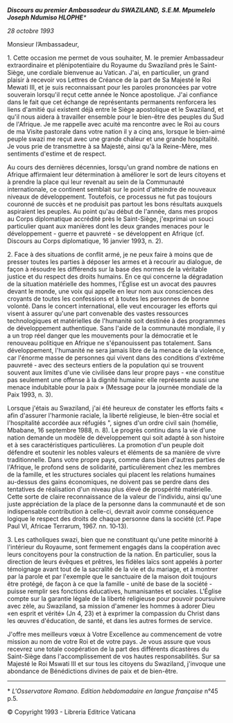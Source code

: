 ***Discours au premier Ambassadeur du SWAZILAND,** **S.E.M. Mpumelelo Joseph Ndumiso HLOPHE**\**

*28 octobre 1993*

Monsieur l’Ambassadeur,

1\. Cette occasion me permet de vous souhaiter, M. le premier Ambassadeur extraordinaire et plénipotentiaire du Royaume du Swaziland près le Saint-Siège, une cordiale bienvenue au Vatican. J'ai, en particulier, un grand plaisir à recevoir vos Lettres de Créance de la part de Sa Majesté le Roi Mewati III, et je suis reconnaissant pour les paroles prononcées par votre souverain lorsqu'il reçut cette année le Nonce apostolique. J'ai confiance dans le fait que cet échange de représentants permanents renforcera les liens d'amitié qui existent déjà entre le Siège apostolique et le Swaziland, et qu'il nous aidera à travailler ensemble pour le bien-être des peuples du Sud de l'Afrique. Je me rappelle avec acuité ma rencontre avec le Roi au cours de ma Visite pastorale dans votre nation il y a cinq ans, lorsque le bien-aimé peuple swazi me reçut avec une grande chaleur et une grande hospitalité. Je vous prie de transmettre à sa Majesté, ainsi qu'à la Reine-Mère, mes sentiments d'estime et de respect.

Au cours des dernières décennies, lorsqu'un grand nombre de nations en Afrique affirmaient leur détermination à améliorer le sort de leurs citoyens et à prendre la place qui leur revenait au sein de la Communauté internationale, ce continent semblait sur le point d'atteindre de nouveaux niveaux de développement. Toutefois, ce processus ne fut pas toujours couronné de succès et ne produisit pas partout les bons résultats auxquels aspiraient les peuples. Au point qu'au début de l'année, dans mes propos au Corps diplomatique accrédité près le Saint-Siège, j'exprimai un souci particulier quant aux manières dont les deux grandes menaces pour le développement - guerre et pauvreté - se développent en Afrique (cf. Discours au Corps diplomatique, 16 janvier 1993, n. 2).

2\. Face à des situations de conflit armé, je ne peux faire à moins que de presser toutes les parties à déposer les armes et à recourir au dialogue, de façon à résoudre les différends sur la base des normes de la véritable justice et du respect des droits humains. En ce qui concerne la dégradation de la situation matérielle des hommes, l'Église est un avocat des pauvres devant le monde, une voix qui appelle en leur nom aux consciences des croyants de toutes les confessions et à toutes les personnes de bonne volonté. Dans le concert international, elle veut encourager les efforts qui visent à assurer qu'une part convenable des vastes ressources technologiques et matérielles de l'humanité soit destinée à des programmes de développement authentique. Sans l'aide de la communauté mondiale, il y a un trop réel danger que les mouvements pour la démocratie et le renouveau politique en Afrique ne s'épanouissent pas totalement. Sans développement, l'humanité ne sera jamais libre de la menace de la violence, car l'énorme masse de personnes qui vivent dans des conditions d'extrême pauvreté ‑ avec des secteurs entiers de la population qui se trouvent souvent aux limites d'une vie civilisée dans leur propre pays - «ne constitue pas seulement une offense à la dignité humaine: elle représente aussi une menace indubitable pour la paix » (Message pour la journée mondiale de la Paix 1993, n. 3).

Lorsque j'étais au Swaziland, j'ai été heureux de constater les efforts faits « afin d'assurer l'harmonie raciale, la liberté religieuse, le bien-être social et l'hospitalité accordée aux réfugiés ", signes d'un ordre civil sain (homélie, Mbabane, 16 septembre 1988, n. 8). Le progrès continu dans la vie d'une nation demande un modèle de développement qui soit adapté à son histoire et à ses caractéristiques particulières. La promotion d'un peuple doit défendre et soutenir les nobles valeurs et éléments de sa manière de vivre traditionnelle. Dans votre propre pays, comme dans bien d'autres parties de l'Afrique, le profond sens de solidarité, particulièrement chez les membres de la famille, et les structures sociales qui placent les relations humaines au-dessus des gains économiques, ne doivent pas se perdre dans des tentatives de réalisation d'un niveau plus élevé de prospérité matérielle. Cette sorte de claire reconnaissance de la valeur de l'individu, ainsi qu'une juste appréciation de la place de la personne dans la communauté et de son indispensable contribution à celle-ci, devrait avoir comme conséquence logique le respect des droits de chaque personne dans la société (cf. Pape Paul VI, Africae Terrarum, 1967. nn. 10‑13).

3\. Les catholiques swazi, bien que ne constituant qu'une petite minorité à l'intérieur du Royaume, sont fermement engagés dans la coopération avec leurs concitoyens pour la construction de la nation. En particulier, sous la direction de leurs évêques et prêtres, les fidèles laïcs sont appelés à porter témoignage avant tout de la sacralité de la vie et du mariage, et à montrer par la parole et par l'exemple que le sanctuaire de la maison doit toujours être protégé, de façon à ce que la famille - unité de base de la société - puisse remplir ses fonctions éducatives, humanisantes et sociales. L'Église compte sur la garantie légale de la liberté religieuse pour pouvoir poursuivre avec zèle, au Swaziland, sa mission d'amener les hommes à adorer Dieu «en esprit et vérité» (Jn 4, 23) et à exprimer la compassion du Christ dans les œuvres d'éducation, de santé, et dans les autres formes de service.

J'offre mes meilleurs vœux à Votre Excellence au commencement de votre mission au nom de votre Roi et de votre pays. Je vous assure que vous recevrez une totale coopération de la part des différents dicastères du Saint-Siège dans l'accomplissement de vos hautes responsabilités. Sur sa Majesté le Roi Mswati III et sur tous les citoyens du Swaziland, j'invoque une abondance de Bénédictions divines de paix et de bien-être.

* * *

\* *L'Osservatore Romano. Edition hebdomadaire en langue française* n°45 p.5.

© Copyright 1993 \- Libreria Editrice Vaticana
